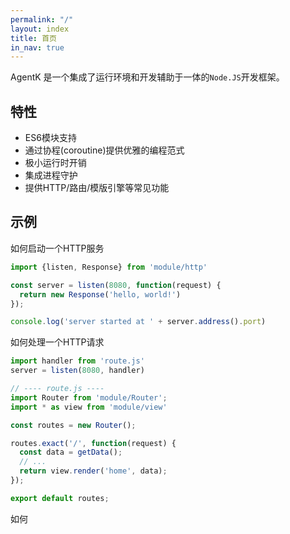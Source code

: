 ```yaml
---
permalink: "/"
layout: index
title: 首页
in_nav: true
---
```


AgentK 是一个集成了运行环境和开发辅助于一体的`Node.JS`开发框架。

## 特性

 - ES6模块支持
 - 通过协程(coroutine)提供优雅的编程范式
 - 极小运行时开销
 - 集成进程守护
 - 提供HTTP/路由/模版引擎等常见功能

## 示例

如何启动一个HTTP服务
```js
import {listen, Response} from 'module/http'

const server = listen(8080, function(request) {
  return new Response('hello, world!')
});

console.log('server started at ' + server.address().port)
```

如何处理一个HTTP请求
```js
import handler from 'route.js'
server = listen(8080, handler)

// ---- route.js ---- 
import Router from 'module/Router';
import * as view from 'module/view'

const routes = new Router();

routes.exact('/', function(request) {
  const data = getData();
  // ...
  return view.render('home', data);
});

export default routes;
```

如何
